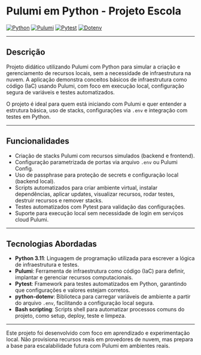 # Pulumi em Python - Projeto Escola

[![Python](https://img.shields.io/badge/Python-Scripting-blue?style=flat-square&logo=python)](https://www.python.org/)
[![Pulumi](https://img.shields.io/badge/Pulumi-Infrastructure%20as%20Code-brightgreen?style=flat-square&logo=pulumi)](https://www.pulumi.com/)
[![Pytest](https://img.shields.io/badge/Pytest-Test%20Automation-orange?style=flat-square&logo=pytest)](https://docs.pytest.org/)
[![Dotenv](https://img.shields.io/badge/Dotenv-Env%20Configuration-yellowgreen?style=flat-square&logo=python)](https://pypi.org/project/python-dotenv/)

---

## Descrição

Projeto didático utilizando Pulumi com Python para simular a criação e gerenciamento de recursos locais, sem a necessidade de infraestrutura na nuvem. A aplicação demonstra conceitos básicos de infraestrutura como código (IaC) usando Pulumi, com foco em execução local, configuração segura de variáveis e testes automatizados. 

O projeto é ideal para quem está iniciando com Pulumi e quer entender a estrutura básica, uso de stacks, configurações via `.env` e integração com testes em Python.

---

## Funcionalidades

- Criação de stacks Pulumi com recursos simulados (backend e frontend).
- Configuração parametrizada de portas via arquivo `.env` ou Pulumi Config.
- Uso de passphrase para proteção de secrets e configuração local (backend local).
- Scripts automatizados para criar ambiente virtual, instalar dependências, aplicar updates, visualizar recursos, rodar testes, destruir recursos e remover stacks.
- Testes automatizados com Pytest para validação das configurações.
- Suporte para execução local sem necessidade de login em serviços cloud Pulumi.

---

## Tecnologias Abordadas

- **Python 3.11**: Linguagem de programação utilizada para escrever a lógica de infraestrutura e testes.
- **Pulumi**: Ferramenta de infraestrutura como código (IaC) para definir, implantar e gerenciar recursos computacionais.
- **Pytest**: Framework para testes automatizados em Python, garantindo que configurações e valores estejam corretos.
- **python-dotenv**: Biblioteca para carregar variáveis de ambiente a partir do arquivo `.env`, facilitando a configuração local segura.
- **Bash scripting**: Scripts shell para automatizar processos comuns do projeto, como setup, deploy, teste e limpeza.

---

Este projeto foi desenvolvido com foco em aprendizado e experimentação local. Não provisiona recursos reais em provedores de nuvem, mas prepara a base para escalabilidade futura com Pulumi em ambientes reais.

